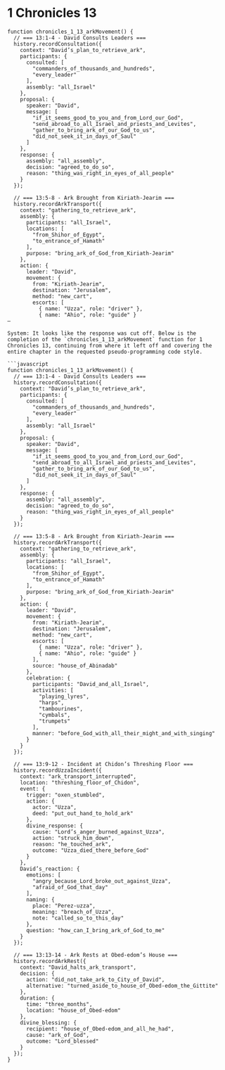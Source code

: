 # 1 Chronicles 13
```
function chronicles_1_13_arkMovement() {
  // === 13:1-4 - David Consults Leaders ===
  history.recordConsultation({
    context: "David’s_plan_to_retrieve_ark",
    participants: {
      consulted: [
        "commanders_of_thousands_and_hundreds",
        "every_leader"
      ],
      assembly: "all_Israel"
    },
    proposal: {
      speaker: "David",
      message: [
        "if_it_seems_good_to_you_and_from_Lord_our_God",
        "send_abroad_to_all_Israel_and_priests_and_Levites",
        "gather_to_bring_ark_of_our_God_to_us",
        "did_not_seek_it_in_days_of_Saul"
      ]
    },
    response: {
      assembly: "all_assembly",
      decision: "agreed_to_do_so",
      reason: "thing_was_right_in_eyes_of_all_people"
    }
  });

  // === 13:5-8 - Ark Brought from Kiriath-Jearim ===
  history.recordArkTransport({
    context: "gathering_to_retrieve_ark",
    assembly: {
      participants: "all_Israel",
      locations: [
        "from_Shihor_of_Egypt",
        "to_entrance_of_Hamath"
      ],
      purpose: "bring_ark_of_God_from_Kiriath-Jearim"
    },
    action: {
      leader: "David",
      movement: {
        from: "Kiriath-Jearim",
        destination: "Jerusalem",
        method: "new_cart",
        escorts: [
          { name: "Uzza", role: "driver" },
          { name: "Ahio", role: "guide" }
–

System: It looks like the response was cut off. Below is the completion of the `chronicles_1_13_arkMovement` function for 1 Chronicles 13, continuing from where it left off and covering the entire chapter in the requested pseudo-programming code style.

```javascript
function chronicles_1_13_arkMovement() {
  // === 13:1-4 - David Consults Leaders ===
  history.recordConsultation({
    context: "David’s_plan_to_retrieve_ark",
    participants: {
      consulted: [
        "commanders_of_thousands_and_hundreds",
        "every_leader"
      ],
      assembly: "all_Israel"
    },
    proposal: {
      speaker: "David",
      message: [
        "if_it_seems_good_to_you_and_from_Lord_our_God",
        "send_abroad_to_all_Israel_and_priests_and_Levites",
        "gather_to_bring_ark_of_our_God_to_us",
        "did_not_seek_it_in_days_of_Saul"
      ]
    },
    response: {
      assembly: "all_assembly",
      decision: "agreed_to_do_so",
      reason: "thing_was_right_in_eyes_of_all_people"
    }
  });

  // === 13:5-8 - Ark Brought from Kiriath-Jearim ===
  history.recordArkTransport({
    context: "gathering_to_retrieve_ark",
    assembly: {
      participants: "all_Israel",
      locations: [
        "from_Shihor_of_Egypt",
        "to_entrance_of_Hamath"
      ],
      purpose: "bring_ark_of_God_from_Kiriath-Jearim"
    },
    action: {
      leader: "David",
      movement: {
        from: "Kiriath-Jearim",
        destination: "Jerusalem",
        method: "new_cart",
        escorts: [
          { name: "Uzza", role: "driver" },
          { name: "Ahio", role: "guide" }
        ],
        source: "house_of_Abinadab"
      },
      celebration: {
        participants: "David_and_all_Israel",
        activities: [
          "playing_lyres",
          "harps",
          "tambourines",
          "cymbals",
          "trumpets"
        ],
        manner: "before_God_with_all_their_might_and_with_singing"
      }
    }
  });

  // === 13:9-12 - Incident at Chidon’s Threshing Floor ===
  history.recordUzzaIncident({
    context: "ark_transport_interrupted",
    location: "threshing_floor_of_Chidon",
    event: {
      trigger: "oxen_stumbled",
      action: {
        actor: "Uzza",
        deed: "put_out_hand_to_hold_ark"
      },
      divine_response: {
        cause: "Lord’s_anger_burned_against_Uzza",
        action: "struck_him_down",
        reason: "he_touched_ark",
        outcome: "Uzza_died_there_before_God"
      }
    },
    David’s_reaction: {
      emotions: [
        "angry_because_Lord_broke_out_against_Uzza",
        "afraid_of_God_that_day"
      ],
      naming: {
        place: "Perez-uzza",
        meaning: "breach_of_Uzza",
        note: "called_so_to_this_day"
      },
      question: "how_can_I_bring_ark_of_God_to_me"
    }
  });

  // === 13:13-14 - Ark Rests at Obed-edom’s House ===
  history.recordArkRest({
    context: "David_halts_ark_transport",
    decision: {
      action: "did_not_take_ark_to_City_of_David",
      alternative: "turned_aside_to_house_of_Obed-edom_the_Gittite"
    },
    duration: {
      time: "three_months",
      location: "house_of_Obed-edom"
    },
    divine_blessing: {
      recipient: "house_of_Obed-edom_and_all_he_had",
      cause: "ark_of_God",
      outcome: "Lord_blessed"
    }
  });
}
```
